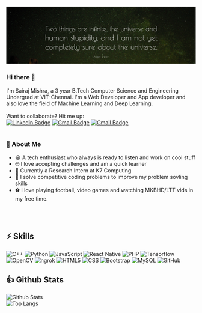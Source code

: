 ![Sairaj Mishra](https://github.com/RIC1903/RIC1903/blob/main/1295-Albert-Einstein-Quote-Two-things-are-infinite-the-universe-and.jpg)

### Hi there 👋


I'm Sairaj Mishra, a 3 year B.Tech Computer Science and Engineering Undergrad at VIT-Chennai. I'm a  Web Developer and App developer and also love the field of Machine Learning and Deep Learning.<br /><br />
Want to collaborate? Hit me up:  
[![Linkedin Badge](https://img.shields.io/badge/-sairajmishra-blue?style=flat-square&logo=Linkedin&logoColor=white&link=https://www.linkedin.com/in/sairaj-mishra/)](https://www.linkedin.com/in/sairaj-mishra/)
[![Gmail Badge](https://img.shields.io/badge/-rickysairaj@gmail.com-c14438?style=flat-square&logo=Gmail&logoColor=white&link=mailto:rickysairaj9@gmail.com)](mailto:rickysairaj9@gmail.com)
[![Gmail Badge](https://img.shields.io/badge/-sairaj.mishra19@gmail.com-c14438?style=flat-square&logo=Gmail&logoColor=white&link=mailto:sairaj.mishra19@gmail.com)](mailto:sairaj.mishra19@gmail.com)
<br/><br/>

### 🤵 About Me 
- 😀 A tech enthusiast who always is ready to listen and work on cool stuff
- 🤓 I love accepting challenges and am a quick learner
- 🚧 Currently a Research Intern at K7 Computing
- 💪 I solve competitive coding problems to improve my problem sovling skills
- ⚽ I love playing football, video games and watching MKBHD/LTT vids in my free time.

<br/><br/>
## ⚡ Skills
![C++](https://img.shields.io/badge/-C++-black?style=flat-square&logo=c)
![Python](https://img.shields.io/badge/-Python-black?style=flat-square&logo=Python)
![JavaScript](https://img.shields.io/badge/-JavaScript-black?style=flat-square&logo=javascript)
![React Native](https://img.shields.io/badge/-ReactNative-black?style=flat-square&logo=react)
![PHP](https://img.shields.io/badge/-PHP-black?style=flat-square&logo=php)
![Tensorflow](https://img.shields.io/badge/-Tensorflow-black?style=flat-square&logo=tensorflow)
![OpenCV](https://img.shields.io/badge/-OpenCV-black?style=flat-square&logo=opencv)
![ngrok](https://img.shields.io/badge/-ngrok-black?style=flat-square&logo=ngrok)
![HTML5](https://img.shields.io/badge/-HTML5-black?style=flat-square&logo=html5&logoColor=white)
![CSS](https://img.shields.io/badge/-CSS3-black?style=flat-square&logo=css3)
![Bootstrap](https://img.shields.io/badge/-Bootstrap-black?style=flat-square&logo=bootstrap)
![MySQL](https://img.shields.io/badge/-MySQL-black?style=flat-square&logo=mysql)
![GitHub](https://img.shields.io/badge/-GitHub-black?style=flat-square&logo=github)
<br/>
## 👍 Github Stats
![Github Stats](https://github-readme-stats.vercel.app/api?username=ric1903&count_private=true&show_icons=true&theme=vue-dark&include_all_commits=true)<br/>
![Top Langs](https://github-readme-stats.vercel.app/api/top-langs/?username=apratimshukla6&hide=TeX&theme=vue-dark)
